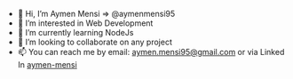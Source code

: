 - 👋 Hi, I’m Aymen Mensi => @aymenmensi95
- 👀 I’m interested in Web Development
- 🌱 I’m currently learning NodeJs
- 💞️ I’m looking to collaborate on any project
- 📫 You can reach me by email: aymen.mensi95@gmail.com or via Linked In [aymen-mensi](https://www.linkedin.com/in/aymen-mensi/)

<!---
aymenmensi95/aymenmensi95 is a ✨ special ✨ repository because its `README.md` (this file) appears on your GitHub profile.
You can click the Preview link to take a look at your changes.
--->
